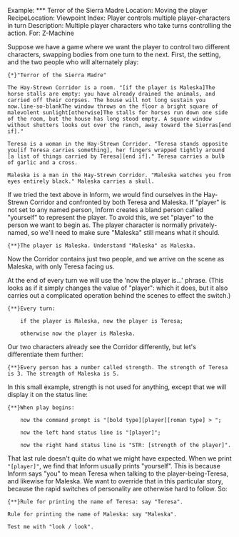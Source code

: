 Example: *** Terror of the Sierra Madre
Location: Moving the player
RecipeLocation: Viewpoint
Index: Player controls multiple player-characters in turn
Description: Multiple player characters who take turns controlling the action.
For: Z-Machine

  
Suppose we have a game where we want the player to control two different characters, swapping bodies from one turn to the next. First, the setting, and the two people who will alternately play:

  

``` inform7
{*}"Terror of the Sierra Madre"

The Hay-Strewn Corridor is a room. "[if the player is Maleska]The horse stalls are empty: you have already drained the animals, and carried off their corpses. The house will not long sustain you now.line-so-blankThe window throws on the floor a bright square of malevolent sunlight[otherwise]The stalls for horses run down one side of the room, but the house has long stood empty. A square window without shutters looks out over the ranch, away toward the Sierras[end if]."

Teresa is a woman in the Hay-Strewn Corridor. "Teresa stands opposite you[if Teresa carries something], her fingers wrapped tightly around [a list of things carried by Teresa][end if]." Teresa carries a bulb of garlic and a cross.

Maleska is a man in the Hay-Strewn Corridor. "Maleska watches you from eyes entirely black." Maleska carries a skull.
```

  
If we tried the text above in Inform, we would find ourselves in the Hay-Strewn Corridor and confronted by both Teresa and Maleska. If "player" is not set to any named person, Inform creates a bland person called "yourself" to represent the player. To avoid this, we set "player" to the person we want to begin as. The player character is normally privately-named, so we'll need to make sure "Maleska" still means what it should.

  

``` inform7
{**}The player is Maleska. Understand "Maleska" as Maleska.
```

  
Now the Corridor contains just two people, and we arrive on the scene as Maleska, with only Teresa facing us.

  
At the end of every turn we will use the 'now the player is...' phrase. (This looks as if it simply changes the value of "player": which it does, but it also carries out a complicated operation behind the scenes to effect the switch.)

  

``` inform7
{**}Every turn:

	if the player is Maleska, now the player is Teresa;

	otherwise now the player is Maleska.
```

  
Our two characters already see the Corridor differently, but let's differentiate them further:

  

``` inform7
{**}Every person has a number called strength. The strength of Teresa is 3. The strength of Maleska is 5.
```

  
In this small example, strength is not used for anything, except that we will display it on the status line:

  

``` inform7
{**}When play begins:

	now the command prompt is "[bold type][player][roman type] > ";

	now the left hand status line is "[player]";

	now the right hand status line is "STR: [strength of the player]".
```

  
That last rule doesn't quite do what we might have expected. When we print `"[player]"`, we find that Inform usually prints "yourself". This is because Inform says "you" to mean Teresa when talking to the player-being-Teresa, and likewise for Maleska. We want to override that in this particular story, because the rapid switches of personality are otherwise hard to follow. So:

  

``` inform7
{**}Rule for printing the name of Teresa: say "Teresa".

Rule for printing the name of Maleska: say "Maleska".

Test me with "look / look".
```

